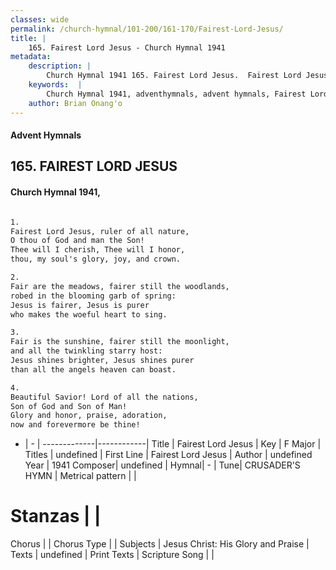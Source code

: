 ```yaml
---
classes: wide
permalink: /church-hymnal/101-200/161-170/Fairest-Lord-Jesus/
title: |
    165. Fairest Lord Jesus - Church Hymnal 1941
metadata:
    description: |
        Church Hymnal 1941 165. Fairest Lord Jesus.  Fairest Lord Jesus, ruler of all nature, O thou of God and man the Son! Thee will I cherish, Thee will I honor, thou, my soul's glory, joy, and crown.  
    keywords:  |
        Church Hymnal 1941, adventhymnals, advent hymnals, Fairest Lord Jesus, Fairest Lord Jesus. 
    author: Brian Onang'o
---
```


#### Advent Hymnals
## 165. FAIREST LORD JESUS
####  Church Hymnal 1941,

```txt

1.
Fairest Lord Jesus, ruler of all nature,
O thou of God and man the Son!
Thee will I cherish, Thee will I honor,
thou, my soul's glory, joy, and crown.

2.
Fair are the meadows, fairer still the woodlands,
robed in the blooming garb of spring:
Jesus is fairer, Jesus is purer
who makes the woeful heart to sing.

3.
Fair is the sunshine, fairer still the moonlight,
and all the twinkling starry host:
Jesus shines brighter, Jesus shines purer
than all the angels heaven can boast.

4.
Beautiful Savior! Lord of all the nations,
Son of God and Son of Man!
Glory and honor, praise, adoration,
now and forevermore be thine!


```

- |   -  |
-------------|------------|
Title | Fairest Lord Jesus |
Key | F Major |
Titles | undefined |
First Line | Fairest Lord Jesus |
Author | undefined
Year | 1941
Composer| undefined |
Hymnal|  - |
Tune| CRUSADER'S HYMN |
Metrical pattern | |
# Stanzas |  |
Chorus |  |
Chorus Type |  |
Subjects | Jesus Christ: His Glory and Praise |
Texts | undefined |
Print Texts | 
Scripture Song |  |
    
